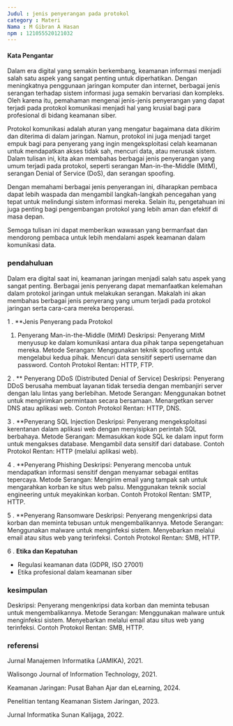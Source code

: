 ```yaml
---
Judul : jenis penyerangan pada protokol
category : Materi
Nama : M Gibran A Hasan
npm : 121055520121032
---
```


#### Kata Pengantar

Dalam era digital yang semakin berkembang, keamanan informasi menjadi salah satu aspek yang sangat penting untuk diperhatikan. Dengan meningkatnya penggunaan jaringan komputer dan internet, berbagai jenis serangan terhadap sistem informasi juga semakin bervariasi dan kompleks. Oleh karena itu, pemahaman mengenai jenis-jenis penyerangan yang dapat terjadi pada protokol komunikasi menjadi hal yang krusial bagi para profesional di bidang keamanan siber.

Protokol komunikasi adalah aturan yang mengatur bagaimana data dikirim dan diterima di dalam jaringan. Namun, protokol ini juga menjadi target empuk bagi para penyerang yang ingin mengeksploitasi celah keamanan untuk mendapatkan akses tidak sah, mencuri data, atau merusak sistem. Dalam tulisan ini, kita akan membahas berbagai jenis penyerangan yang umum terjadi pada protokol, seperti serangan Man-in-the-Middle (MitM), serangan Denial of Service (DoS), dan serangan spoofing.

Dengan memahami berbagai jenis penyerangan ini, diharapkan pembaca dapat lebih waspada dan mengambil langkah-langkah pencegahan yang tepat untuk melindungi sistem informasi mereka. Selain itu, pengetahuan ini juga penting bagi pengembangan protokol yang lebih aman dan efektif di masa depan.

Semoga tulisan ini dapat memberikan wawasan yang bermanfaat dan mendorong pembaca untuk lebih mendalami aspek keamanan dalam komunikasi data.

### pendahuluan

Dalam era digital saat ini, keamanan jaringan menjadi salah satu aspek yang sangat penting. Berbagai jenis penyerang dapat memanfaatkan kelemahan dalam protokol jaringan untuk melakukan serangan. Makalah ini akan membahas berbagai jenis penyerang yang umum terjadi pada protokol jaringan serta cara-cara mereka beroperasi.

1 . **Jenis Penyerang pada Protokol

   1. Penyerang Man-in-the-Middle (MitM)
Deskripsi: Penyerang MitM menyusup ke dalam komunikasi antara dua pihak tanpa sepengetahuan mereka.
Metode Serangan:
Menggunakan teknik spoofing untuk mengelabui kedua pihak.
Mencuri data sensitif seperti username dan password.
Contoh Protokol Rentan: HTTP, FTP.

2 . ** Penyerang DDoS (Distributed Denial of Service)
   Deskripsi: Penyerang DDoS berusaha membuat layanan tidak tersedia dengan membanjiri server dengan lalu lintas yang berlebihan.
Metode Serangan:
Menggunakan botnet untuk mengirimkan permintaan secara bersamaan.
Menargetkan server DNS atau aplikasi web.
Contoh Protokol Rentan: HTTP, DNS.

3 . **Penyerang SQL Injection
  Deskripsi: Penyerang mengeksploitasi kerentanan dalam aplikasi web dengan menyisipkan perintah SQL berbahaya.
Metode Serangan:
Memasukkan kode SQL ke dalam input form untuk mengakses database.
Mengambil data sensitif dari database.
Contoh Protokol Rentan: HTTP (melalui aplikasi web).

4 . **Penyerang Phishing
   Deskripsi: Penyerang mencoba untuk mendapatkan informasi sensitif dengan menyamar sebagai entitas tepercaya.
Metode Serangan:
Mengirim email yang tampak sah untuk mengarahkan korban ke situs web palsu.
Menggunakan teknik social engineering untuk meyakinkan korban.
Contoh Protokol Rentan: SMTP, HTTP.

5 . **Penyerang Ransomware
   Deskripsi: Penyerang mengenkripsi data korban dan meminta tebusan untuk mengembalikannya.
Metode Serangan:
Menggunakan malware untuk menginfeksi sistem.
Menyebarkan melalui email atau situs web yang terinfeksi.
Contoh Protokol Rentan: SMB, HTTP.

6 . **Etika dan Kepatuhan**
   - Regulasi keamanan data (GDPR, ISO 27001)  
   - Etika profesional dalam keamanan siber  

### kesimpulan

Deskripsi: Penyerang mengenkripsi data korban dan meminta tebusan untuk mengembalikannya.
Metode Serangan:
Menggunakan malware untuk menginfeksi sistem.
Menyebarkan melalui email atau situs web yang terinfeksi.
Contoh Protokol Rentan: SMB, HTTP.

### referensi

Jurnal Manajemen Informatika (JAMIKA), 2021.

Walisongo Journal of Information Technology, 2021.

Keamanan Jaringan: Pusat Bahan Ajar dan eLearning, 2024.

Penelitian tentang Keamanan Sistem Jaringan, 2023.

Jurnal Informatika Sunan Kalijaga, 2022.

